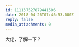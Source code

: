 ```yaml
---
id: 111137527879441506
date: 2018-04-26T07:46:53.000Z
reply: false
media_attachments: 0
---
```


大佬，了解一下？


